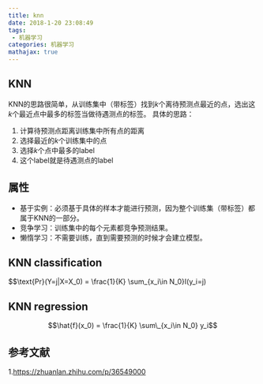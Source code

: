 ```yaml
---
title: knn
date: 2018-1-20 23:08:49
tags:
 - 机器学习
categories: 机器学习
mathajax: true
---
```


## KNN
KNN的思路很简单，从训练集中（带标签）找到$k$个离待预测点最近的点，选出这$k$个最近点中最多的标签当做待遇测点的标签。
具体的思路：
1. 计算待预测点距离训练集中所有点的距离
2. 选择最近的$k$个训练集中的点
3. 选择$k$个点中最多的label
4. 这个label就是待遇测点的label

## 属性
- 基于实例：必须基于具体的样本才能进行预测，因为整个训练集（带标签）都属于KNN的一部分。
- 竞争学习：训练集中的每个元素都竞争预测结果。
- 懒惰学习：不需要训练，直到需要预测的时候才会建立模型。

## KNN classification
$$\text{Pr}(Y=j|X=X_0) = \frac{1}{K} \sum\_{x_i\in N_0}I(y_i=j)


## KNN regression
$$\hat{f}(x_0) = \frac{1}{K} \sum\_{x_i\in N_0} y_i$$

## 参考文献
1.https://zhuanlan.zhihu.com/p/36549000
